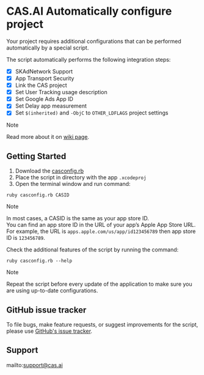 # CAS.AI Automatically configure project

Your project requires additional configurations that can be performed automatically by a special script. 

The script automatically performs the following integration steps:
- [x] SKAdNetwork Support
- [x] App Transport Security
- [x] Link the CAS project
- [X] Set User Tracking usage description
- [x] Set Google Ads App ID
- [x] Set Delay app measurement
- [x] Set `$(inherited)` and `-ObjC` to `OTHER_LDFLAGS` project settings

> [!NOTE]
> Read more about it on [wiki page](https://github.com/cleveradssolutions/CAS-iOS/wiki/Manually-configure-project).

## Getting Started 
1. Download the [casconfig.rb](https://github.com/cleveradssolutions/CAS-iOS/releases/download/4.1.0.1/casconfig.rb)  
3. Place the script in directory with the app `.xcodeproj` 
4. Open the terminal window and run command:
```
ruby casconfig.rb CASID
```

> [!NOTE]  
> In most cases, a CASID is the same as your app store ID.  
> You can find an app store ID in the URL of your app’s Apple App Store URL. For example, the URL is `apps.apple.com/us/app/id123456789` then app store ID is `123456789`.

Check the additional features of the script by running the command:
```
ruby casconfig.rb --help
```

> [!NOTE]  
> Repeat the script before every update of the application to make sure you are using up-to-date configurations.


## GitHub issue tracker
To file bugs, make feature requests, or suggest improvements for the script, please use [GitHub's issue tracker](https://github.com/cleveradssolutions/CAS-iOS/issues).

## Support
mailto:support@cas.ai
